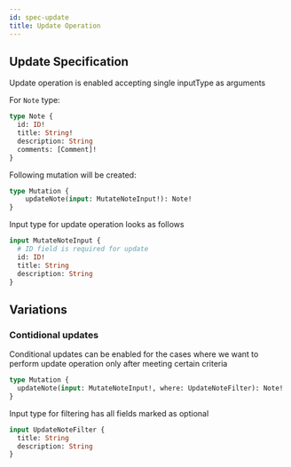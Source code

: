 ```yaml
---
id: spec-update
title: Update Operation
---
```


## Update Specification

Update operation is enabled accepting single inputType as arguments

For `Note` type:
```graphql
type Note {
  id: ID!
  title: String!
  description: String
  comments: [Comment]!
}
```

Following mutation will be created:
```graphql
type Mutation {
    updateNote(input: MutateNoteInput!): Note!
}
```

Input type for update operation looks as follows
```graphql
input MutateNoteInput {
  # ID field is required for update
  id: ID!
  title: String
  description: String
}
```

## Variations

### Contidional updates

Conditional updates can be enabled for the cases where we want to perform update 
operation only after meeting certain criteria

```graphql
type Mutation {
  updateNote(input: MutateNoteInput!, where: UpdateNoteFilter): Note!
}
```
Input type for filtering has all fields marked as optional
```graphql
input UpdateNoteFilter {
  title: String
  description: String
}
```